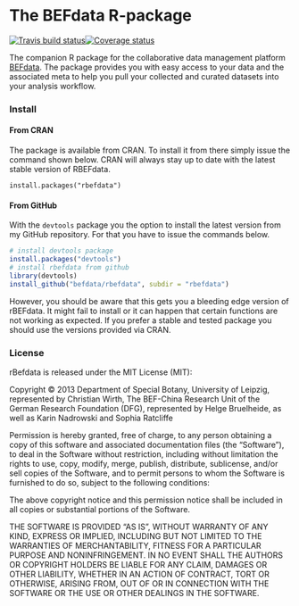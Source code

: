 The BEFdata R-package
=======================

[![Travis build status](https://travis-ci.org/cpfaff/rbefdata.svg?branch=master)](https://travis-ci.org/cpfaff/rbefdata)[![Coverage status](https://codecov.io/gh/cpfaff/rbefdata/branch/master/graph/badge.svg)](https://codecov.io/github/cpfaff/rbefdata?branch=master)

The companion R package for the collaborative data management platform
[BEFdata](https://github.com/cpfaff/befdata). The package provides you with
easy access to your data and the associated meta to help you pull your
collected and curated datasets into your analysis workflow.

### Install

#### From CRAN

The package is available from CRAN. To install it from there simply issue the
command shown below. CRAN will always stay up to date with the latest stable
version of RBEFdata.

```
install.packages("rbefdata")
```

#### From GitHub

With the `devtools` package you the option to install the latest version from
my GitHub repository. For that you have to issue the commands below.

```r
# install devtools package
install.packages("devtools")
# install rbefdata from github
library(devtools)
install_github("befdata/rbefdata", subdir = "rbefdata")
```

However, you should be aware that this gets you a bleeding edge version of
rBEFdata. It might fail to install or it can happen that certain functions are
not working as expected. If you prefer a stable and tested package you should
use the versions provided via CRAN.

### License

rBefdata is released under the MIT License (MIT):

Copyright © 2013 Department of Special Botany, University of Leipzig,
represented by Christian Wirth, The BEF-China Research Unit of the German
Research Foundation (DFG), represented by Helge Bruelheide, as well as Karin
Nadrowski and Sophia Ratcliffe

Permission is hereby granted, free of charge, to any person obtaining a copy of
this software and associated documentation files (the “Software”), to deal in
the Software without restriction, including without limitation the rights to
use, copy, modify, merge, publish, distribute, sublicense, and/or sell copies
of the Software, and to permit persons to whom the Software is furnished to do
so, subject to the following conditions:

The above copyright notice and this permission notice shall be included in all
copies or substantial portions of the Software.

THE SOFTWARE IS PROVIDED “AS IS”, WITHOUT WARRANTY OF ANY KIND, EXPRESS OR
IMPLIED, INCLUDING BUT NOT LIMITED TO THE WARRANTIES OF MERCHANTABILITY, FITNESS
FOR A PARTICULAR PURPOSE AND NONINFRINGEMENT. IN NO EVENT SHALL THE AUTHORS
OR COPYRIGHT HOLDERS BE LIABLE FOR ANY CLAIM, DAMAGES OR OTHER LIABILITY,
WHETHER IN AN ACTION OF CONTRACT, TORT OR OTHERWISE, ARISING FROM, OUT OF OR IN
CONNECTION WITH THE SOFTWARE OR THE USE OR OTHER DEALINGS IN THE SOFTWARE.
